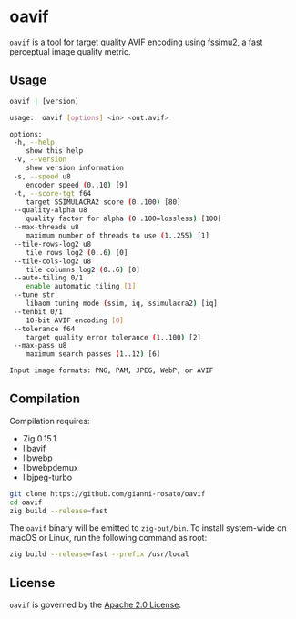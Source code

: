 # oavif

`oavif` is a tool for target quality AVIF encoding using [fssimu2](https://github.com/gianni-rosato/fssimu2), a fast perceptual image quality metric.

## Usage

```sh
oavif | [version]

usage:  oavif [options] <in> <out.avif>

options:
 -h, --help
    show this help
 -v, --version
    show version information
 -s, --speed u8
    encoder speed (0..10) [9]
 -t, --score-tgt f64
    target SSIMULACRA2 score (0..100) [80]
 --quality-alpha u8
    quality factor for alpha (0..100=lossless) [100]
 --max-threads u8
    maximum number of threads to use (1..255) [1]
 --tile-rows-log2 u8
    tile rows log2 (0..6) [0]
 --tile-cols-log2 u8
    tile columns log2 (0..6) [0]
 --auto-tiling 0/1
    enable automatic tiling [1]
 --tune str
    libaom tuning mode (ssim, iq, ssimulacra2) [iq]
 --tenbit 0/1
    10-bit AVIF encoding [0]
 --tolerance f64
    target quality error tolerance (1..100) [2]
 --max-pass u8
    maximum search passes (1..12) [6]

Input image formats: PNG, PAM, JPEG, WebP, or AVIF
```

## Compilation

Compilation requires:
- Zig 0.15.1
- libavif
- libwebp
- libwebpdemux
- libjpeg-turbo

```sh
git clone https://github.com/gianni-rosato/oavif
cd oavif
zig build --release=fast
```

The `oavif` binary will be emitted to `zig-out/bin`. To install system-wide on macOS or Linux, run the following command as root:

```sh
zig build --release=fast --prefix /usr/local
```

## License

`oavif` is governed by the [Apache 2.0 License](./LICENSE).
